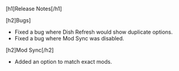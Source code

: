 [h1]Release Notes[/h1]

[h2]Bugs]
- Fixed a bug where Dish Refresh would show duplicate options.
- Fixed a bug where Mod Sync was disabled.

[h2]Mod Sync[/h2]
- Added an option to match exact mods.